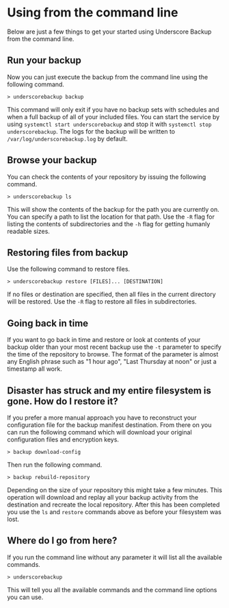 # Using from the command line

Below are just a few things to get your started using Underscore Backup from the command line.

## Run your backup

Now you can just execute the backup from the command line using the following command.

    > underscorebackup backup

This command will only exit if you have no backup sets with schedules and when a full backup of all of your included
files. You can start the service by using `systemctl start underscorebackup` and stop it with
`systemctl stop underscorebackup`. The logs for the backup will be written to `/var/log/underscorebackup.log` by
default.

## Browse your backup

You can check the contents of your repository by issuing the following command.

    > underscorebackup ls

This will show the contents of the backup for the path you are currently on. You can specify a path to list the location
for that path. Use the `-R` flag for listing the contents of subdirectories and the `-h` flag for getting humanly
readable
sizes.

## Restoring files from backup

Use the following command to restore files.

    > underscorebackup restore [FILES]... [DESTINATION]

If no files or destination are specified, then all files in the current directory will be restored. Use the `-R` flag to
restore all files in subdirectories.

## Going back in time

If you want to go back in time and restore or look at contents of your backup older than your most recent backup use
the `-t` parameter to specify the time of the repository to browse. The format of the parameter is almost any English
phrase such as "1 hour ago", "Last Thursday at noon" or just a timestamp all work.

## Disaster has struck and my entire filesystem is gone. How do I restore it?

If you prefer a more manual approach you have to reconstruct your configuration file for the backup manifest
destination.
From there on you can run the following command which will download your original configuration files and encryption
keys.

    > backup download-config

Then run the following command.

    > backup rebuild-repository

Depending on the size of your repository this might take a few minutes. This operation will download and replay all your
backup activity from the destination and recreate the local repository. After this has been completed you use the `ls`
and `restore` commands above as before your filesystem was lost.

## Where do I go from here?

If you run the command line without any parameter it will list all the available commands.

    > underscorebackup

This will tell you all the available commands and the command line options you can use.